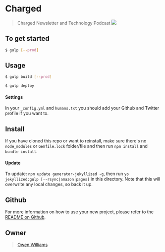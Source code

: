 # Charged

> Charged Newsletter and Technology Podcast
![](https://photos-5.dropbox.com/t/2/AABclRyLlvmD0GqS9Nq3WaY2oO_2RdwIDnPkLm5EdduGbw/12/61804989/png/32x32/1/_/1/2/chgd.png/EJPZ7y8Y1K4VIAcoBw/a9wvIqYIJNrt4S9hOf1G3eysszJP3mwn_bhfEXH5lUo?size=2048x1536&size_mode=3)
## To get started

```sh
$ gulp [--prod]
```

## Usage

```sh
$ gulp build [--prod]
```

```sh
$ gulp deploy
```

#### Settings
In your `_config.yml` and `humans.txt` you should add your Github and Twitter
profile if you want to.

## Install
If you have cloned this repo or want to reinstall, make sure there&#39;s no
`node_modules` or `Gemfile.lock` folder/file and then run `npm install` and
`bundle install`.

#### Update
To update: `npm update generator-jekyllized -g`, then run `yo jekyllized:gulp
[--rsync|amazon|pages]` in this directory. Note that this will overwrite any
local changes, so back it up.

## Github
For more information on how to use your new project, please refer to the [README
on Github](https://github.com/sondr3/generator-jekyllized).

## Owner

> [Owen Williams](http://char.gd)
